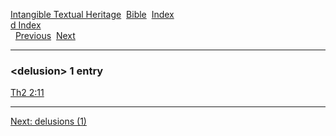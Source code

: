 [Intangible Textual Heritage](../../index)  [Bible](../index) 
[Index](index)   
[d Index](_d_)  
  [Previous](c03005)  [Next](c03007) 

------------------------------------------------------------------------

### &lt;delusion&gt; 1 entry

[Th2 2:11](../kjv/th2002.htm#011)  

------------------------------------------------------------------------

[Next: delusions (1)](c03007)
